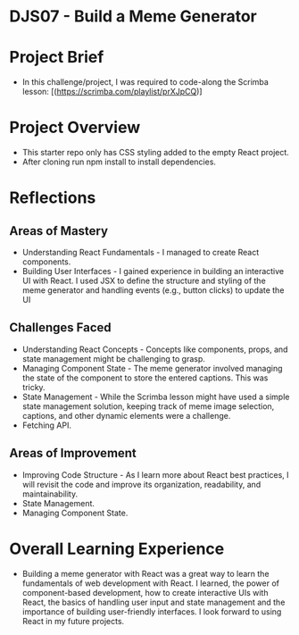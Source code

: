 # DJS07 - Build a Meme Generator

# Project Brief

- In this challenge/project, I was required to code-along the Scrimba lesson: [(https://scrimba.com/playlist/prXJpCQ)]

# Project Overview

- This starter repo only has CSS styling added to the empty React project.
- After cloning run npm install to install dependencies.

# Reflections

## Areas of Mastery

- Understanding React Fundamentals - I managed to create React components.
- Building User Interfaces - I gained experience in building an interactive UI with React. I used JSX to define the structure and styling of the meme generator and handling events (e.g., button clicks) to update the UI

## Challenges Faced

- Understanding React Concepts - Concepts like components, props, and state management might be challenging to grasp.
- Managing Component State - The meme generator involved managing the state of the component to store the entered captions. This was tricky.
- State Management - While the Scrimba lesson might have used a simple state management solution, keeping track of meme image selection, captions, and other dynamic elements were a challenge.
- Fetching API.

## Areas of Improvement

- Improving Code Structure - As I learn more about React best practices, I will revisit the code and improve its organization, readability, and maintainability.
- State Management.
- Managing Component State.

# Overall Learning Experience

- Building a meme generator with React was a great way to learn the fundamentals of web development with React. I learned, the power of component-based development, how to create interactive UIs with React, the basics of handling user input and state management and the importance of building user-friendly interfaces. I look forward to using React in my future projects.

